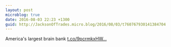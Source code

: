```yaml
---
layout: post
microblog: true
date: 2016-08-03 22:23 +1300
guid: http://JacksonOfTrades.micro.blog/2016/08/03/t760767930141384704.html
---
```

America's largest brain bank [t.co/9pcrmkxHW...](https://t.co/9pcrmkxHWE)
